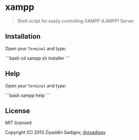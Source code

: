 # xampp

> Shell script for easily controlling XAMPP (LAMPP) Server


## Installation

<p>Open your <code>Terminal</code> and type:</p>
```bash
cd xampp
sh installer
```


## Help

<p>Open your <code>Terminal</code> and type:</p>
```bash
xampp help
```


## License

MIT licensed

Copyright (C) 2013 Ziyaddin Sadigov, [@zsadigov](http://twitter.com/zsadigov)